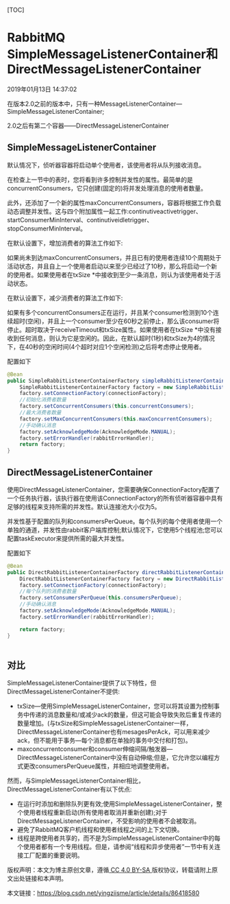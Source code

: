 [TOC]



# RabbitMQ SimpleMessageListenerContainer和DirectMessageListenerContainer

2019年01月13日 14:37:02

在版本2.0之前的版本中，只有一种MessageListenerContainer—SimpleMessageListenerContainer;

2.0之后有第二个容器——DirectMessageListenerContainer

## SimpleMessageListenerContainer

默认情况下，侦听器容器将启动单个使用者，该使用者将从队列接收消息。

在检查上一节中的表时，您将看到许多控制并发性的属性。最简单的是concurrentConsumers，它只创建(固定的)将并发处理消息的使用者数量。

此外，还添加了一个新的属性maxConcurrentConsumers，容器将根据工作负载动态调整并发性。这与四个附加属性一起工作:continutiveactivetrigger、startConsumerMinInterval、continutiveidletrigger、stopConsumerMinInterval。

在默认设置下，增加消费者的算法工作如下:

如果尚未到达maxConcurrentConsumers，并且已有的使用者连续10个周期处于活动状态，并且自上一个使用者启动以来至少已经过了10秒，那么将启动一个新的使用者。如果使用者在txSize *中接收到至少一条消息，则认为该使用者处于活动状态。

在默认设置下，减少消费者的算法工作如下:

如果有多个concurrentConsumers正在运行，并且某个consumer检测到10个连续超时(空闲)，并且上一个consumer至少在60秒之前停止，那么该consumer将停止。超时取决于receiveTimeout和txSize属性。如果使用者在txSize *中没有接收到任何消息，则认为它是空闲的。因此，在默认超时(1秒)和txSize为4的情况下，在40秒的空闲时间(4个超时对应1个空闲检测)之后将考虑停止使用者。

配置如下

```java
@Bean
public SimpleRabbitListenerContainerFactory simpleRabbitListenerContainerFactory(ConnectionFactory connectionFactory){
    SimpleRabbitListenerContainerFactory factory = new SimpleRabbitListenerContainerFactory();
    factory.setConnectionFactory(connectionFactory);
    //初始化消费者数量
    factory.setConcurrentConsumers(this.concurrentConsumers);
    //最大消费者数量
    factory.setMaxConcurrentConsumers(this.maxConcurrentConsumers);
    //手动确认消息
    factory.setAcknowledgeMode(AcknowledgeMode.MANUAL);
    factory.setErrorHandler(rabbitErrorHandler);
    return factory;
}
```

## DirectMessageListenerContainer

使用DirectMessageListenerContainer，您需要确保ConnectionFactory配置了一个任务执行器，该执行器在使用该ConnectionFactory的所有侦听器容器中具有足够的线程来支持所需的并发性。默认连接池大小仅为5。

并发性基于配置的队列和consumersPerQueue。每个队列的每个使用者使用一个单独的通道，并发性由rabbit客户端库控制;默认情况下，它使用5个线程池;您可以配置taskExecutor来提供所需的最大并发性。

配置如下

```java
@Bean
public DirectRabbitListenerContainerFactory directRabbitListenerContainerFactory(ConnectionFactory connectionFactory){
    DirectRabbitListenerContainerFactory factory = new DirectRabbitListenerContainerFactory();
    factory.setConnectionFactory(connectionFactory);
    //每个队列的消费者数量
    factory.setConsumersPerQueue(this.consumersPerQueue);
    //手动确认消息
    factory.setAcknowledgeMode(AcknowledgeMode.MANUAL);
    factory.setErrorHandler(rabbitErrorHandler);

    return factory;
}
 
```

## 对比

SimpleMessageListenerContainer提供了以下特性，但DirectMessageListenerContainer不提供:

- txSize—使用SimpleMessageListenerContainer，您可以将其设置为控制事务中传递的消息数量和/或减少ack的数量，但这可能会导致失败后重复传递的数量增加。(与txSize和SimpleMessageListenerContainer一样，DirectMessageListenerContainer也有mesagesPerAck，可以用来减少ack，但不能用于事务—每个消息都在单独的事务中交付和打包)。
- maxconcurrentconsumer和consumer伸缩间隔/触发器—DirectMessageListenerContainer中没有自动伸缩;但是，它允许您以编程方式更改consumersPerQueue属性，并相应地调整使用者。

然而，与SimpleMessageListenerContainer相比，DirectMessageListenerContainer有以下优点:

- 在运行时添加和删除队列更有效;使用SimpleMessageListenerContainer，整个使用者线程重新启动(所有使用者取消并重新创建);对于DirectMessageListenerContainer，不受影响的使用者不会被取消。
- 避免了RabbitMQ客户机线程和使用者线程之间的上下文切换。
- 线程是跨使用者共享的，而不是为SimpleMessageListenerContainer中的每个使用者都有一个专用线程。但是，请参阅“线程和异步使用者”一节中有关连接工厂配置的重要说明。







版权声明：本文为博主原创文章，遵循[ CC 4.0 BY-SA ](http://creativecommons.org/licenses/by-sa/4.0/)版权协议，转载请附上原文出处链接和本声明。

本文链接：<https://blog.csdn.net/yingziisme/article/details/86418580>